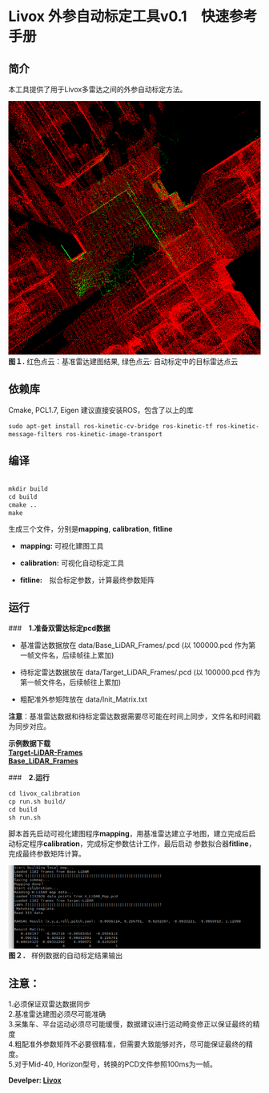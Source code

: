 # Livox 外参自动标定工具v0.1　快速参考手册

## 简介
本工具提供了用于Livox多雷达之间的外参自动标定方法。

![image](../pic/1.png)   
**图１.** 红色点云：基准雷达建图结果, 绿色点云: 自动标定中的目标雷达点云

## 依赖库
Cmake, PCL1.7, Eigen
建议直接安装ROS，包含了以上的库

```
sudo apt-get install ros-kinetic-cv-bridge ros-kinetic-tf ros-kinetic-message-filters ros-kinetic-image-transport

```
## 编译

```

mkdir build
cd build
cmake ..
make

```

生成三个文件，分别是**mapping**, **calibration**, **fitline**　  

* **mapping:** 可视化建图工具　　

* **calibration:** 可视化自动标定工具　　

* **fitline:**　拟合标定参数，计算最终参数矩阵　　



## 运行
###　**1.准备双雷达标定pcd数据**　　

* 基准雷达数据放在	data/Base_LiDAR_Frames/.pcd (以 100000.pcd 作为第一帧文件名，后续帧往上累加)  

* 待标定雷达数据放在	data/Target_LiDAR_Frames/.pcd (以 100000.pcd 作为第一帧文件名，后续帧往上累加)  

* 粗配准外参矩阵放在	data/Init_Matrix.txt  

**注意**：基准雷达数据和待标定雷达数据需要尽可能在时间上同步，文件名和时间戳为同步对应。

 **示例数据下载**  
 [**Target-LiDAR-Frames**](https://terra-1-g.djicdn.com/65c028cd298f4669a7f0e40e50ba1131/Showcase/Target-LiDAR-Frames.tar.gz)  
 [**Base_LiDAR_Frames**](https://terra-1-g.djicdn.com/65c028cd298f4669a7f0e40e50ba1131/Showcase/Base_LiDAR_Frames.tar.gz)  

###　**2.运行**
```
cd livox_calibration
cp run.sh build/
cd build
sh run.sh

```
脚本首先启动可视化建图程序**mapping**，用基准雷达建立子地图，建立完成后启动标定程序**calibration**，完成标定参数估计工作，最后启动
参数拟合器**fitline**，完成最终参数矩阵计算。

![image](../pic/output.png ) 
**图２．** 样例数据的自动标定结果输出

## **注意：**  
1.必须保证双雷达数据同步  
2.基准雷达建图必须尽可能准确  
3.采集车、平台运动必须尽可能缓慢，数据建议进行运动畸变修正以保证最终的精度  
4.粗配准外参数矩阵不必要很精准，但需要大致能够对齐，尽可能保证最终的精度。  
5.对于Mid-40, Horizon型号，转换的PCD文件参照100ms为一帧。  

**Develper: [Livox](https://www.livoxtech.com/)**

